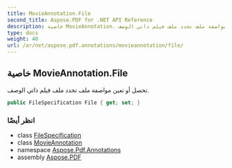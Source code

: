 ```yaml
---
title: MovieAnnotation.File
second_title: Aspose.PDF for .NET API Reference
description: خاصية MovieAnnotation. تحصل أو تعين مواصفة ملف تحدد ملف فيلم ذاتي الوصف
type: docs
weight: 40
url: /ar/net/aspose.pdf.annotations/movieannotation/file/
---
```

## خاصية MovieAnnotation.File

تحصل أو تعين مواصفة ملف تحدد ملف فيلم ذاتي الوصف.

```csharp
public FileSpecification File { get; set; }
```

### انظر أيضًا

* class [FileSpecification](../../../aspose.pdf/filespecification/)
* class [MovieAnnotation](../)
* namespace [Aspose.Pdf.Annotations](../../../aspose.pdf.annotations/)
* assembly [Aspose.PDF](../../../)